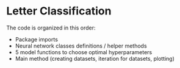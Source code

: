 # Letter Classification

The code is organized in this order:

- Package imports
- Neural network classes definitions / helper methods
- 5 model functions to choose optimal hyperparameters
- Main method (creating datasets, iteration for datasets, plotting)
